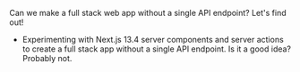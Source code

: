 Can we make a full stack web app without a single API endpoint? Let's find out!

- Experimenting with Next.js 13.4 server components and server actions to create a full stack app without a single API endpoint. Is it a good idea? Probably not.